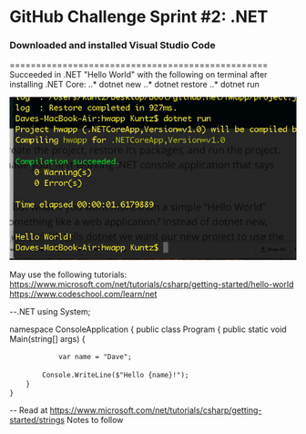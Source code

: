 # GitHub Challenge Sprint #2: .NET

### Downloaded and installed Visual Studio Code
=================================================
Succeeded in .NET "Hello World" with the following on terminal after installing .NET Core:
..* dotnet new
..* dotnet restore
..* dotnet run

![alt text](https://github.com/dkuntz811/githubchallenge_sprint2/blob/master/Screen%20Shot%202016-09-29%20at%207.23.31%20PM.png)

May use the following tutorials: 
https://www.microsoft.com/net/tutorials/csharp/getting-started/hello-world
https://www.codeschool.com/learn/net


--.NET
using System;

namespace ConsoleApplication
{
    public class Program
    {
        public static void Main(string[] args)
        {
            
                var name = "Dave";

            Console.WriteLine($"Hello {name}!");
        }
    }

--
Read at https://www.microsoft.com/net/tutorials/csharp/getting-started/strings Notes to follow      
